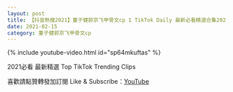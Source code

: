 ```yaml
---
layout: post
title: 【抖音熱搜2021】董子健郭京飞甲骨文cp 1 TikTok Daily 最新必看精選合集2021 02 15
date: 2021-02-15
category: 董子健郭京飞甲骨文cp
---
```


{% include youtube-video.html id="sp64mkuftas" %}

2021必看 最新精選 Top TikTok Trending Clips

喜歡請點贊轉發加訂閱 Like & Subscribe：[YouTube](https://www.youtube.com/channel/UCAoR7VcanIPd04uEq_GIylA/videos)

